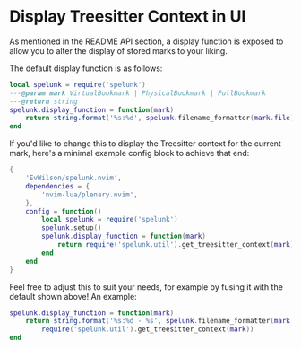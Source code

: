 # Display Treesitter Context in UI

As mentioned in the README API section, a display function is exposed to allow you to alter the display of stored marks to your liking.

The default display function is as follows:
```lua
local spelunk = require('spelunk')
---@param mark VirtualBookmark | PhysicalBookmark | FullBookmark
---@return string
spelunk.display_function = function(mark)
	return string.format('%s:%d', spelunk.filename_formatter(mark.file), mark.line)
end
```

If you'd like to change this to display the Treesitter context for the current mark, here's a minimal example config block to achieve that end:
```lua
{
	'EvWilson/spelunk.nvim',
	dependencies = {
		'nvim-lua/plenary.nvim',
	},
	config = function()
		local spelunk = require('spelunk')
		spelunk.setup()
		spelunk.display_function = function(mark)
			return require('spelunk.util').get_treesitter_context(mark)
		end
	end
}
```

Feel free to adjust this to suit your needs, for example by fusing it with the default shown above! An example:
```lua
spelunk.display_function = function(mark)
	return string.format('%s:%d - %s', spelunk.filename_formatter(mark.file), mark.line,
		require('spelunk.util').get_treesitter_context(mark))
end
```
